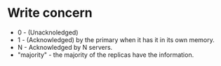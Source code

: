 # Write concern

* 0 - (Unacknoledged)
* 1 - (Acknowledged) by the primary when it has it in its own memory.
* N - Acknowledged by N servers.
* "majority" - the majority of the replicas have the information.



